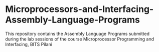 # Microprocessors-and-Interfacing-Assembly-Language-Programs
This repository contains the Assembly Language Programs submitted during the lab sessions of the course Microprocessor Programming and Interfacing, BITS Pilani
